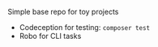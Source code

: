 Simple base repo for toy projects

- Codeception for testing: `composer test`
- Robo for CLI tasks

